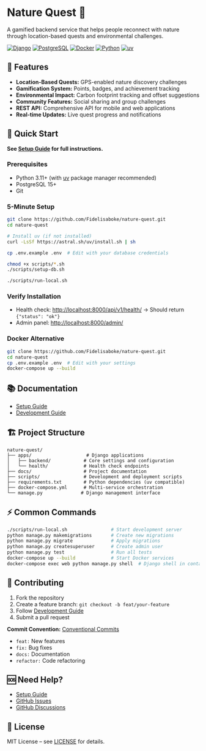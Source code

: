 # Nature Quest 🌲

A gamified backend service that helps people reconnect with nature through location-based quests and environmental challenges.

[![Django](https://img.shields.io/badge/Django-4.2+-092E20?style=flat&logo=django&logoColor=white)](https://www.djangoproject.com/)
[![PostgreSQL](https://img.shields.io/badge/PostgreSQL-15+-316192?style=flat&logo=postgresql&logoColor=white)](https://www.postgresql.org/)
[![Docker](https://img.shields.io/badge/Docker-20.10+-2496ED?style=flat&logo=docker&logoColor=white)](https://www.docker.com/)
[![Python](https://img.shields.io/badge/Python-3.11+-3776AB?style=flat&logo=python&logoColor=white)](https://www.python.org/)
[![uv](https://img.shields.io/badge/uv-package%20manager-FF6B6B?style=flat)](https://github.com/astral-sh/uv)

## 🌟 Features

- **Location-Based Quests:** GPS-enabled nature discovery challenges
- **Gamification System:** Points, badges, and achievement tracking
- **Environmental Impact:** Carbon footprint tracking and offset suggestions
- **Community Features:** Social sharing and group challenges
- **REST API:** Comprehensive API for mobile and web applications
- **Real-time Updates:** Live quest progress and notifications

## 🚀 Quick Start

**See [Setup Guide](docs/SETUP.md) for full instructions.**

### Prerequisites

- Python 3.11+ (with [uv](https://github.com/astral-sh/uv) package manager recommended)
- PostgreSQL 15+
- Git

### 5-Minute Setup

```bash
git clone https://github.com/Fidelisaboke/nature-quest.git
cd nature-quest

# Install uv (if not installed)
curl -LsSf https://astral.sh/uv/install.sh | sh

cp .env.example .env  # Edit with your database credentials

chmod +x scripts/*.sh
./scripts/setup-db.sh

./scripts/run-local.sh
```

### Verify Installation

- Health check: [http://localhost:8000/api/v1/health/](http://localhost:8000/api/v1/health/) → Should return `{"status": "ok"}`
- Admin panel: [http://localhost:8000/admin/](http://localhost:8000/admin/)

### Docker Alternative

```bash
git clone https://github.com/Fidelisaboke/nature-quest.git
cd nature-quest
cp .env.example .env  # Edit with your settings
docker-compose up --build
```

## 📚 Documentation

- [Setup Guide](docs/SETUP.md)
- [Development Guide](docs/DEVELOPMENT.md)

## 🏗️ Project Structure

```
nature-quest/
├── apps/                    # Django applications
│   ├── backend/            # Core settings and configuration
│   └── health/             # Health check endpoints
├── docs/                   # Project documentation
├── scripts/                # Development and deployment scripts
├── requirements.txt        # Python dependencies (uv compatible)
├── docker-compose.yml      # Multi-service orchestration
└── manage.py              # Django management interface
```

## ⚡ Common Commands

```bash
./scripts/run-local.sh                # Start development server
python manage.py makemigrations       # Create new migrations
python manage.py migrate              # Apply migrations
python manage.py createsuperuser      # Create admin user
python manage.py test                 # Run all tests
docker-compose up --build             # Start Docker services
docker-compose exec web python manage.py shell  # Django shell in container
```

## 🤝 Contributing

1. Fork the repository
2. Create a feature branch: `git checkout -b feat/your-feature`
3. Follow [Development Guide](docs/DEVELOPMENT.md)
4. Submit a pull request

**Commit Convention:** [Conventional Commits](https://www.conventionalcommits.org/)

- `feat:` New features
- `fix:` Bug fixes
- `docs:` Documentation
- `refactor:` Code refactoring

## 🆘 Need Help?

- [Setup Guide](docs/SETUP.md)
- [GitHub Issues](https://github.com/Fidelisaboke/nature-quest/issues)
- [GitHub Discussions](https://github.com/Fidelisaboke/nature-quest/discussions)

## 📄 License

MIT License – see [LICENSE](LICENSE) for details.
